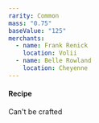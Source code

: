 ```yaml
---
rarity: Common
mass: "0.75"
baseValue: "125"
merchants:
  - name: Frank Renick
    location: Volii
  - name: Belle Rowland
    location: Cheyenne
---
```

#### Recipe
Can't be crafted